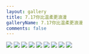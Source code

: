 ```yaml
---
layout: gallery
title: 7.17你比温柔更浪漫
galleryName: 7.17你比温柔更浪漫
comments: false
---
```


<style>
#l_main {
  max-width: calc(100% - 1 * 240px);
  padding-left: 0px;
  float: left;
  -webkit-box-ordinal-group: 2;
  -moz-box-ordinal-group: 2;
  -ms-flex-order: 2;
  -webkit-order: 2;
  order: 2;
}
#l_main.no_sidebar {
    width: 100%;
    padding-right: 0;
    margin: auto;
}
#bottom {
  display: none;
}
#post-body p {
  display:flex;
  flex-wrap: wrap;
}
#post-body p img {
  width: 32%;
  margin: 5px;
}
</style>

![](https://gcore.jsdelivr.net/gh/txw1314/blog-img@main/晚晚晚儿呀/2022/7.17你比温柔更浪漫/202210061643700.jpg)
![](https://gcore.jsdelivr.net/gh/txw1314/blog-img@main/晚晚晚儿呀/2022/7.17你比温柔更浪漫/202210061643699.jpg)
![](https://gcore.jsdelivr.net/gh/txw1314/blog-img@main/晚晚晚儿呀/2022/7.17你比温柔更浪漫/202210061643698.jpg)
![](https://gcore.jsdelivr.net/gh/txw1314/blog-img@main/晚晚晚儿呀/2022/7.17你比温柔更浪漫/202210061643697.jpg)
![](https://gcore.jsdelivr.net/gh/txw1314/blog-img@main/晚晚晚儿呀/2022/7.17你比温柔更浪漫/202210061643696.jpg)
![](https://gcore.jsdelivr.net/gh/txw1314/blog-img@main/晚晚晚儿呀/2022/7.17你比温柔更浪漫/202210061643695.jpg)
![](https://gcore.jsdelivr.net/gh/txw1314/blog-img@main/晚晚晚儿呀/2022/7.17你比温柔更浪漫/202210061643694.jpg)
![](https://gcore.jsdelivr.net/gh/txw1314/blog-img@main/晚晚晚儿呀/2022/7.17你比温柔更浪漫/202210061643693.jpg)
![](https://gcore.jsdelivr.net/gh/txw1314/blog-img@main/晚晚晚儿呀/2022/7.17你比温柔更浪漫/202210061643692.jpg)

